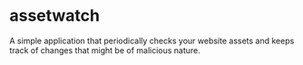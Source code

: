 # assetwatch
A simple application that periodically checks your website assets and keeps track of changes that might be of malicious nature.
